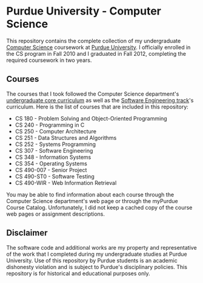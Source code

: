 # Purdue University - Computer Science

This repository contains the complete collection of my undergraduate [Computer Science][1] coursework at [Purdue University][2]. I officially enrolled in the CS program in Fall 2010 and I graduated in Fall 2012, completing the required coursework in two years.

## Courses

The courses that I took followed the Computer Science department's [undergraduate core curriculum][3] as well as the [Software Engineering track][4]'s curriculum. Here is the list of courses that are included in this repository:

*   CS 180 - Problem Solving and Object-Oriented Programming
*   CS 240 - Programming in C
*   CS 250 - Computer Architecture
*   CS 251 - Data Structures and Algorithms
*   CS 252 - Systems Programming
*   CS 307 - Software Engineering
*   CS 348 - Information Systems
*   CS 354 - Operating Systems
*   CS 490-007 - Senior Project
*   CS 490-ST0 - Software Testing
*   CS 490-WIR - Web Information Retrieval

You may be able to find information about each course through the Computer Science department's web page or through the myPurdue Course Catalog. Unfortunately, I did not keep a cached copy of the course web pages or assignment descriptions.

## Disclaimer

The software code and additional works are my property and representative of the work that I completed during my undergraduate studies at Purdue University. Use of this repository by Purdue students is an academic dishonesty violation and is subject to Purdue's disciplinary policies. This repository is for historical and educational purposes only.


[1]: http://www.cs.purdue.edu/
[2]: http://www.purdue.edu/
[3]: http://www.cs.purdue.edu/academic_programs/undergraduate/curriculum/bachelor/index.sxhtml
[4]: http://www.cs.purdue.edu/academic_programs/undergraduate/curriculum/bachelor/track_softengr.sxhtml